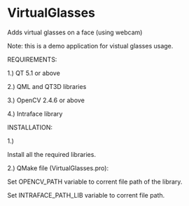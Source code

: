 VirtualGlasses
==============

Adds virtual glasses on a face (using webcam)

Note: this is a demo application for vistual glasses usage.


REQUIREMENTS:

1.) QT 5.1 or above

2.) QML and QT3D libraries

3.) OpenCV 2.4.6 or above

4.) Intraface library


INSTALLATION:

1.)

 Install all the required libraries.
 
2.) QMake file (VirtualGlasses.pro):

  Set OPENCV_PATH variable to corrent file path of the library.
  
  Set INTRAFACE_PATH_LIB variable to corrent file path.
  
